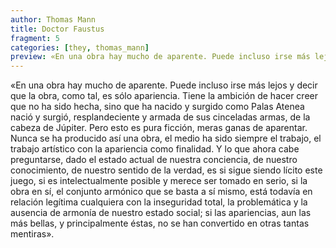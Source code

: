 ```yaml
---
author: Thomas Mann
title: Doctor Faustus
fragment: 5
categories: [they, thomas_mann]
preview: «En una obra hay mucho de aparente. Puede incluso irse más lejos y decir que la obra, como tal, es sólo apariencia. Tiene la ambición de hacer creer que no ha sido hecha, sino que ha nacido y surgido como Palas Atenea nació y surgió, resplandeciente y armada de sus cinceladas armas, de la cabeza de Júpiter. Pero esto es pura ficción, meras ganas de aparentar. Nunca se ha producido así una obra, el medio ha sido siempre el trabajo, el trabajo artístico con la apariencia como finalidad [...]
---
```


«En una obra hay mucho de aparente. Puede incluso irse más lejos y decir que la obra, como tal, es sólo apariencia. Tiene la ambición de hacer creer que no ha sido hecha, sino que ha nacido y surgido como Palas Atenea nació y surgió, resplandeciente y armada de sus cinceladas armas, de la cabeza de Júpiter. Pero esto es pura ficción, meras ganas de aparentar. Nunca se ha producido así una obra, el medio ha sido siempre el trabajo, el trabajo artístico con la apariencia como finalidad. Y lo que ahora cabe preguntarse, dado el estado actual de nuestra conciencia, de nuestro conocimiento, de nuestro sentido de la verdad, es si sigue siendo lícito este juego, si es intelectualmente posible y merece ser tomado en serio, si la obra en sí, el conjunto armónico que se basta a sí mismo, está todavía en relación legítima cualquiera con la inseguridad total, la problemática y la ausencia de armonía de nuestro estado social; si las apariencias, aun las más bellas, y principalmente éstas, no se han convertido en otras tantas mentiras».